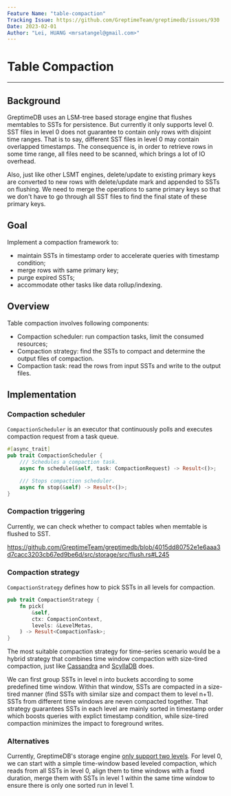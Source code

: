 ```yaml
---
Feature Name: "table-compaction"
Tracking Issue: https://github.com/GreptimeTeam/greptimedb/issues/930
Date: 2023-02-01
Author: "Lei, HUANG <mrsatangel@gmail.com>"
---
```


# Table Compaction

--- 

## Background

GreptimeDB uses an LSM-tree based storage engine that flushes memtables to SSTs for persistence. 
But currently it only supports level 0. SST files in level 0 does not guarantee to contain only rows with disjoint time ranges. 
That is to say, different SST files in level 0 may contain overlapped timestamps. 
The consequence is, in order to retrieve rows in some time range, all files need to be scanned, which brings a lot of IO overhead.

Also, just like other LSMT engines, delete/update to existing primary keys are converted to new rows with delete/update mark and appended to SSTs on flushing. 
We need to merge the operations to same primary keys so that we don't have to go through all SST files to find the final state of these primary keys.  

## Goal

Implement a compaction framework to: 
- maintain SSTs in timestamp order to accelerate queries with timestamp condition;
- merge rows with same primary key;
- purge expired SSTs;
- accommodate other tasks like data rollup/indexing.


## Overview

Table compaction involves following components:
- Compaction scheduler: run compaction tasks, limit the consumed resources;
- Compaction strategy: find the SSTs to compact and determine the output files of compaction.
- Compaction task: read the rows from input SSTs and write to the output files.

## Implementation

### Compaction scheduler

`CompactionScheduler` is an executor that continuously polls and executes compaction request from a task queue. 

```rust
#[async_trait]
pub trait CompactionScheduler {
    /// Schedules a compaction task.
    async fn schedule(&self, task: CompactionRequest) -> Result<()>;

    /// Stops compaction scheduler.
    async fn stop(&self) -> Result<()>;
}
```



### Compaction triggering

Currently, we can check whether to compact tables when memtable is flushed to SST.

https://github.com/GreptimeTeam/greptimedb/blob/4015dd80752e1e6aaa3d7cacc3203cb67ed9be6d/src/storage/src/flush.rs#L245


### Compaction strategy

`CompactionStrategy` defines how to pick SSTs in all levels for compaction.   

```rust
pub trait CompactionStrategy {
    fn pick(
        &self,
        ctx: CompactionContext,
        levels: &LevelMetas,
    ) -> Result<CompactionTask>;
}
```

The most suitable compaction strategy for time-series scenario would be 
a hybrid strategy that combines time window compaction with size-tired compaction, just like [Cassandra](https://cassandra.apache.org/doc/latest/cassandra/operating/compaction/twcs.html) and [ScyllaDB](https://docs.scylladb.com/stable/architecture/compaction/compaction-strategies.html#time-window-compaction-strategy-twcs) does.

We can first group SSTs in level n into buckets according to some predefined time window. Within that window, 
SSTs are compacted in a size-tired manner (find SSTs with similar size and compact them to level n+1). 
SSTs from different time windows are neven compacted together.
That strategy guarantees SSTs in each level are mainly sorted in timestamp order which boosts queries with 
explict timestamp condition, while size-tired compaction minimizes the impact to foreground writes. 

### Alternatives

Currently, GreptimeDB's storage engine [only support two levels](https://github.com/GreptimeTeam/greptimedb/blob/43aefc5d74dfa73b7819cae77b7eb546d8534a41/src/storage/src/sst.rs#L32).
For level 0, we can start with a simple time-window based leveled compaction, which reads from all SSTs in level 0, 
align them to time windows with a fixed duration, merge them with SSTs in level 1 within the same time window 
to ensure there is only one sorted run in level 1.
